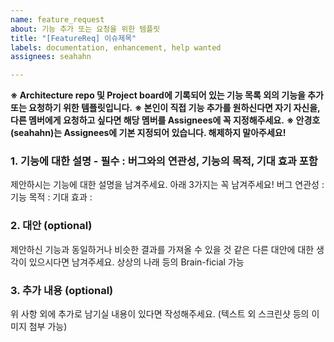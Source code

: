 ```yaml
---
name: feature_request
about: 기능 추가 또는 요청을 위한 템플릿
title: "[FeatureReq] 이슈제목"
labels: documentation, enhancement, help wanted
assignees: seahahn

---
```


**※ Architecture repo 및 Project board에 기록되어 있는 기능 목록 외의 기능을 추가 또는 요청하기 위한 템플릿입니다.**
**※ 본인이 직접 기능 추가를 원하신다면 자기 자신을, 다른 멤버에게 요청하고 싶다면 해당 멤버를 Assignees에 꼭 지정해주세요.**
**※ 안경호(seahahn)는 Assignees에 기본 지정되어 있습니다. 해제하지 말아주세요!**

### 1. 기능에 대한 설명 - 필수 : 버그와의 연관성, 기능의 목적, 기대 효과 포함
제안하시는 기능에 대한 설명을 남겨주세요.
아래 3가지는 꼭 남겨주세요!
버그 연관성 : 
기능 목적 : 
기대 효과 :

### 2. 대안 (optional)
제안하신 기능과 동일하거나 비슷한 결과를 가져올 수 있을 것 같은 다른 대안에 대한 생각이 있으시다면 남겨주세요.
상상의 나래 등의 Brain-ficial 가능

### 3. 추가 내용 (optional)
위 사항 외에 추가로 남기실 내용이 있다면 작성해주세요.
(텍스트 외 스크린샷 등의 이미지 첨부 가능)
